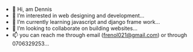 - 👋 Hi, am Dennis
- 👀 I’m interested in web designing and development...
- 🌱 I’m currently learning javascript and django frame work...
- 💞️ I’m looking to collaborate on building websites...
- 📫 you can reach me through email (frenol021@gmail.com) or through 0706329253...

<!---
Frenol021/Frenol021 is a ✨ special ✨ repository because its `README.md` (this file) appears on your GitHub profile.
You can click the Preview link to take a look at your changes.
--->
